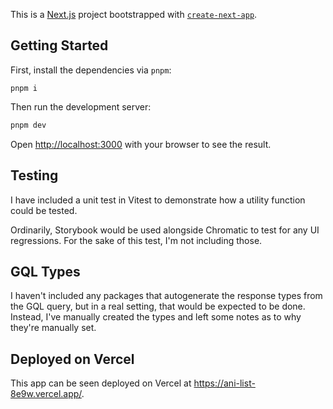 This is a [Next.js](https://nextjs.org) project bootstrapped with [`create-next-app`](https://nextjs.org/docs/app/api-reference/cli/create-next-app).

## Getting Started

First, install the dependencies via `pnpm`:
```
pnpm i
```

Then run the development server:

```bash
pnpm dev
```

Open [http://localhost:3000](http://localhost:3000) with your browser to see the result.

## Testing

I have included a unit test in Vitest to demonstrate how a utility function could be tested.

Ordinarily, Storybook would be used alongside Chromatic to test for any UI regressions. For the sake of this test, I'm not including those.

## GQL Types

I haven't included any packages that autogenerate the response types from the GQL query, but in a real setting, that would be expected to be done. Instead, I've manually created the types and left some notes as to why they're manually set.

## Deployed on Vercel
This app can be seen deployed on Vercel at https://ani-list-8e9w.vercel.app/.
